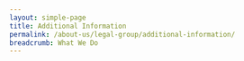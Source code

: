 ```yaml
---
layout: simple-page
title: Additional Information
permalink: /about-us/legal-group/additional-information/
breadcrumb: What We Do
---
```


